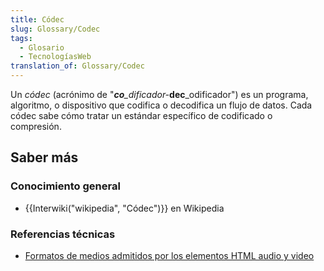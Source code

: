 ```yaml
---
title: Códec
slug: Glossary/Codec
tags:
  - Glosario
  - TecnologíasWeb
translation_of: Glossary/Codec
---
```

Un _códec_ (acrónimo de "_**co**\_dificador-_**dec**\_odificador") es un programa, algoritmo, o dispositivo que codifica o decodifica un flujo de datos. Cada códec sabe cómo tratar un estándar específico de codificado o compresión.

## Saber más

### Conocimiento general

- {{Interwiki("wikipedia", "Códec")}} en Wikipedia

### Referencias técnicas

- [Formatos de medios admitidos por los elementos HTML audio y video](es/docs/Web/HTML/Formatos_admitidos_de_audio_y_video_en_html5)

